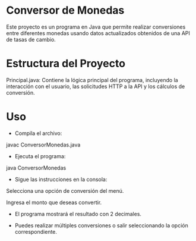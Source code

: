 <h1>Conversor de Monedas</h1>

Este proyecto es un programa en Java que permite realizar conversiones entre diferentes monedas usando datos actualizados obtenidos de una API de tasas de cambio.

<h1>Estructura del Proyecto</h1>

Principal.java: Contiene la lógica principal del programa, incluyendo la interacción con el usuario, las solicitudes HTTP a la API y los cálculos de conversión.


<h1>Uso</h1>

- Compila el archivo:

javac ConversorMonedas.java

- Ejecuta el programa:

java ConversorMonedas

- Sigue las instrucciones en la consola:

Selecciona una opción de conversión del menú.

Ingresa el monto que deseas convertir.

- El programa mostrará el resultado con 2 decimales.

- Puedes realizar múltiples conversiones o salir seleccionando la opción correspondiente.
